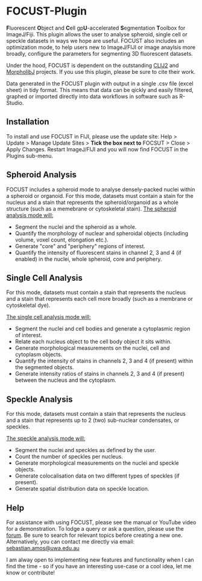 # FOCUST-Plugin
**F**luorescent **O**bject and **C**ell gp**U**-accelerated **S**egmentation **T**oolbox for ImageJ/Fiji. 
This plugin allows the user to analyse spheroid, single cell or speckle datasets in ways we hope are useful. 
FOCUST also includes an optimization mode, to help users new to ImageJ/FIJI or image anaylsis more broadly, configure the parameters for segmenting 3D fluorescent datasets. 

Under the hood, FOCUST is dependent on the outstanding [CLIJ2](https://github.com/clij/clij2) and [MorpholibJ](https://github.com/ijpb/MorphoLibJ) projects. If you use this plugin, please be sure to cite their work.

Data generated in the FOCUST plugin with output in a single .csv file (excel sheet) in tidy format. This means that data can be qickly and easily filtered, graphed or imported directly into data workflows in software such as R-Studio.

## Installation
To install and use FOCUST in FIJI, please use the update site: Help > Update > Manage Update Sites > __Tick the box next to__ FOCSUT > Close > Apply Changes. Restart ImageJ/FIJI and you will now find FOCUST in the Plugins sub-menu. 

## Spheroid Analysis
FOCUST includes a spheroid mode to analyse densely-packed nuclei within a spheroid or organoid. For this mode, datasets must contain a stain for the nucleus and a stain that represents the spheroid/organoid as a whole structure (such as a memebrane or cytoskeletal stain).
<ins> The spheroid analysis mode will: </ins>
- Segment the nuclei and the spheroid as a whole.
- Quantify the morphology of nuclear and spheroidal objects (including volume, voxel count, elongation etc.). 
- Generate "core" and "periphery" regions of interest.
- Quantify the intensity of fluorescent stains in channel 2, 3 and 4 (if enabled) in the nuclei, whole spheroid, core and periphery.

## Single Cell Analysis

For this mode, datasets must contain a stain that represents the nucleus and a stain that represents each cell more broadly (such as a membrane or cytoskeletal dye). 

<ins> The single cell analysis mode will: </ins>
- Segment the nuclei and cell bodies and generate a cytoplasmic region of interest. 
- Relate each nucleus object to the cell body object it sits within.
- Generate morphological measurements on the nuclei, cell and cytoplasm objects.  
- Quantify the intensity of stains in channels 2, 3 and 4 (if present) within the segmented objects. 
- Generate intensity ratios of stains in channels 2, 3 and 4 (if present) between the nucleus and the cytoplasm.


## Speckle Analysis

For this mode, datasets must contain a stain that represents the nucleus and a stain that represents up to 2 (two) sub-nuclear condensates, or speckles. 

<ins> The speckle analysis mode will: </ins>
- Segment the nuclei and speckles as defined by the user.
- Count the number of speckles per nucleus.
- Generate morphological measurements on the nuclei and speckle objects.
- Generate colocalisation data on two different types of speckles (if present).
- Generate spatial distribution data on speckle location.

## Help
For assistance with using FOCUST, please see the manual or YouTube video for a demonstration.
To lodge a query or ask a question, please use the [forum](https://forum.image.sc/). Be sure to search for relevant topics before creating a new one. 
Alternatively, you can contact me directly via email: sebastian.amos@uwa.edu.au

I am alway open to implementing new features and functionality when I can find the time - so if you have an interesting use-case or a cool idea, let me know or contribute!


